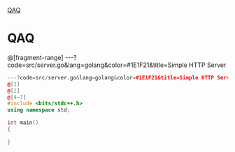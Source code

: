 [QAQ](#QAQ)

# QAQ

@[fragment-range]
---?code=src/server.go&lang=golang&color=#1E1F21&title=Simple HTTP Server
```cpp
---?code=src/server.go&lang=golang&color=#1E1F21&title=Simple HTTP Server
@[1]
@[2]
@[4~7]
#include <bits/stdc++.h>
using namespace std;

int main()
{
    
}

```

